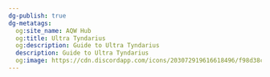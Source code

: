 ```yaml
---
dg-publish: true
dg-metatags:
  og:site_name: AQW Hub
  og:title: Ultra Tyndarius
  og:description: Guide to Ultra Tyndarius
  description: Guide to Ultra Tyndarius
  og:image: https://cdn.discordapp.com/icons/203072919616618496/f98d38c50b06972678eaaa1aa2c0cedf.png
---
```

